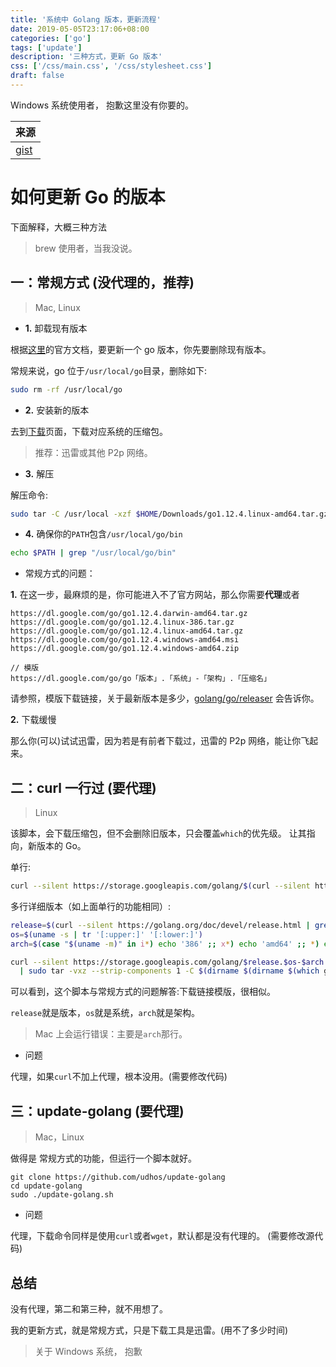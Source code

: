 ```yaml
---
title: '系统中 Golang 版本，更新流程'
date: 2019-05-05T23:17:06+08:00
categories: ['go']
tags: ['update']
description: '三种方式，更新 Go 版本'
css: ['/css/main.css', '/css/stylesheet.css']
draft: false
---
```


Windows 系统使用者， 抱歉这里没有你要的。

| 来源                                                                     |
| ------------------------------------------------------------------------ |
| [gist](https://gist.github.com/nikhita/432436d570b89cab172dcf2894465753) |

# 如何更新 Go 的版本

下面解释，大概三种方法

> brew 使用者，当我没说。

## 一：常规方式 (没代理的，推荐)

> Mac, Linux

- **1.** 卸载现有版本

根据[这里](<(https://golang.org/doc/install#install)>)的官方文档，要更新一个 go 版本，你先要删除现有版本。

常规来说，go 位于`/usr/local/go`目录，删除如下:

```bash
sudo rm -rf /usr/local/go
```

- **2.** 安装新的版本

去到[下载](https://golang.org/dl/)页面，下载对应系统的压缩包。

> 推荐：迅雷或其他 P2p 网络。

- **3.** 解压

解压命令:

```bash
sudo tar -C /usr/local -xzf $HOME/Downloads/go1.12.4.linux-amd64.tar.gz
```

- **4.** 确保你的`PATH`包含`/usr/local/go/bin`

```bash
echo $PATH | grep "/usr/local/go/bin"
```

- 常规方式的问题：

**1.** 在这一步，最麻烦的是，你可能进入不了官方网站，那么你需要**代理**或者

```
https://dl.google.com/go/go1.12.4.darwin-amd64.tar.gz
https://dl.google.com/go/go1.12.4.linux-386.tar.gz
https://dl.google.com/go/go1.12.4.linux-amd64.tar.gz
https://dl.google.com/go/go1.12.4.windows-amd64.msi
https://dl.google.com/go/go1.12.4.windows-amd64.zip

// 模版
https://dl.google.com/go/go「版本」.「系统」-「架构」.「压缩名」

```

请参照，模版下载链接，关于最新版本是多少，[golang/go/releaser](https://github.com/golang/go/releases) 会告诉你。

**2.** 下载缓慢

那么你(可以)试试迅雷，因为若是有前者下载过，迅雷的 P2p 网络，能让你飞起来。

## 二：curl 一行过 (要代理)

> Linux

该脚本，会下载压缩包，但不会删除旧版本，只会覆盖`which`的优先级。
让其指向，新版本的 Go。

单行:

```bash
curl --silent https://storage.googleapis.com/golang/$(curl --silent https://golang.org/doc/devel/release.html | grep -Eo 'go[0-9]+(\.[0-9]+)+' | sort -V | uniq | tail -1).$(uname -s | tr '[:upper:]' '[:lower:]')-$(case "$(uname -m)" in i*) echo '386' ;; x*) echo 'amd64' ;; *) echo 'armv61'; esac).tar.gz  | sudo tar -vxz --strip-components 1 -C $(dirname $(dirname $(which go)))
```

多行详细版本（如上面单行的功能相同）:

```bash
release=$(curl --silent https://golang.org/doc/devel/release.html | grep -Eo 'go[0-9]+(\.[0-9]+)+' | sort -V | uniq | tail -1)
os=$(uname -s | tr '[:upper:]' '[:lower:]')
arch=$(case "$(uname -m)" in i*) echo '386' ;; x*) echo 'amd64' ;; *) echo 'armv61'; esac)

curl --silent https://storage.googleapis.com/golang/$release.$os-$arch.tar.gz \
  | sudo tar -vxz --strip-components 1 -C $(dirname $(dirname $(which go)))
```

可以看到，这个脚本与常规方式的问题解答:下载链接模版，很相似。

`release`就是版本，`os`就是系统，`arch`就是架构。

> Mac 上会运行错误：主要是`arch`那行。

- 问题

代理，如果`curl`不加上代理，根本没用。(需要修改代码)

## 三：update-golang (要代理)

> Mac，Linux

做得是 常规方式的功能，但运行一个脚本就好。

```
git clone https://github.com/udhos/update-golang
cd update-golang
sudo ./update-golang.sh
```

- 问题

代理，下载命令同样是使用`curl`或者`wget`，默认都是没有代理的。
(需要修改源代码)

## 总结

没有代理，第二和第三种，就不用想了。

我的更新方式，就是常规方式，只是下载工具是迅雷。(用不了多少时间)

> 关于 Windows 系统， 抱歉
